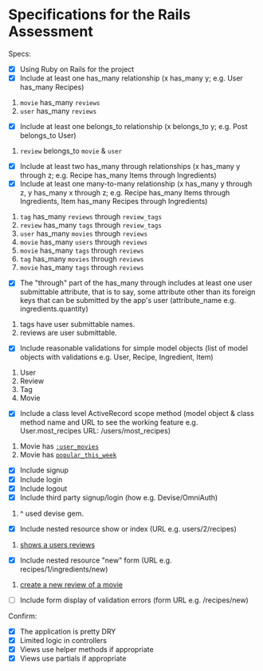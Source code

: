 # Specifications for the Rails Assessment

Specs:
- [x] Using Ruby on Rails for the project
- [x] Include at least one has_many relationship (x has_many y; e.g. User has_many Recipes)
1. `movie` has_many `reviews`
2. `user` has_many `reviews`
- [x] Include at least one belongs_to relationship (x belongs_to y; e.g. Post belongs_to User)
1. `review` belongs_to `movie` & `user`
- [x] Include at least two has_many through relationships (x has_many y through z; e.g. Recipe has_many Items through Ingredients)
- [x] Include at least one many-to-many relationship (x has_many y through z, y has_many x through z; e.g. Recipe has_many Items through Ingredients, Item has_many Recipes through Ingredients)
1. `tag` has_many `reviews` through `review_tags`
2. `review` has_many `tags` through `review_tags`
3. `user` has_many `movies` through `reviews`
4. `movie` has_many `users` through `reviews`
5. `movie` has_many `tags` through `reviews`
6. `tag` has_many `movies` through `reviews`
7. `movie` has_many `tags` through `reviews`
- [x] The "through" part of the has_many through includes at least one user submittable attribute, that is to say, some attribute other than its foreign keys that can be submitted by the app's user (attribute_name e.g. ingredients.quantity)
1. tags have user submittable names.
2. reviews are user submittable.
- [x] Include reasonable validations for simple model objects (list of model objects with validations e.g. User, Recipe, Ingredient, Item)
1. User
2. Review
3. Tag
4. Movie
- [x] Include a class level ActiveRecord scope method (model object & class method name and URL to see the working feature e.g. User.most_recipes URL: /users/most_recipes)
1. Movie has [`:user_movies`](http://localhost:3000/movies)
2. Movie has [`popular_this_week`](http://localhost:3000/dashboard)
- [x] Include signup
- [x] Include login
- [x] Include logout
- [x] Include third party signup/login (how e.g. Devise/OmniAuth)
1. ^ used devise gem.
- [x] Include nested resource show or index (URL e.g. users/2/recipes)
1. [shows a users reviews](http://localhost:3000/profile/8/reviews)
- [x] Include nested resource "new" form (URL e.g. recipes/1/ingredients/new)
1. [create a new review of a movie](http://localhost:3000/movies/155/reviews/new?)
- [ ] Include form display of validation errors (form URL e.g. /recipes/new)

Confirm:
- [x] The application is pretty DRY
- [x] Limited logic in controllers
- [x] Views use helper methods if appropriate
- [x] Views use partials if appropriate
